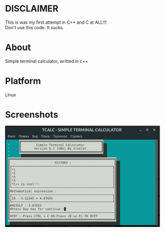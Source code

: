 # DISCLAIMER
This is was my first attempt in C++ and C at ALL!!!    
Don't use this code. It sucks.    

# About
Simple terminal calculator, writted in c++
# Platform
Linux
# Screenshots 
![Alt-текст](h.png "Орк")

